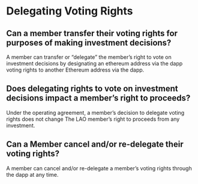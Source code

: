 # Delegating Voting Rights

## Can a member transfer their voting rights for purposes of making investment decisions?

A member can transfer or “delegate” the member’s right to vote on investment decisions by designating an ethereum address via the dapp voting rights to another Ethereum address via the dapp.

## Does delegating rights to vote on investment decisions impact a member’s right to proceeds?

Under the operating agreement, a member’s decision to delegate voting rights does not change The LAO member’s right to proceeds from any investment.

## Can a Member cancel and/or re-delegate their voting rights?

A member can cancel and/or re-delegate a member’s voting rights through the dapp at any time.
